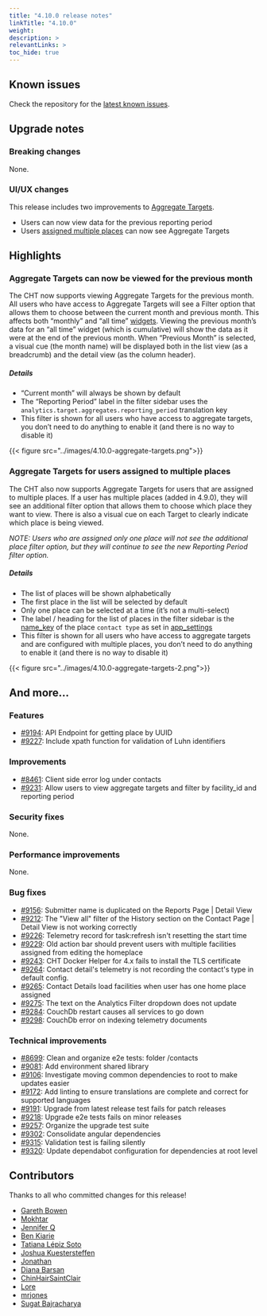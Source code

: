 ```yaml
---
title: "4.10.0 release notes"
linkTitle: "4.10.0"
weight:
description: >
relevantLinks: >
toc_hide: true
---
```


## Known issues

Check the repository for the [latest known issues](https://github.com/medic/cht-core/issues?q=is%3Aissue+label%3A%22Affects%3A+4.10.0%22).

## Upgrade notes

### Breaking changes

None.

### UI/UX changes

This release includes two improvements to [Aggregate Targets](https://docs.communityhealthtoolkit.org/apps/features/supervision/#chw-aggregate-targets). 

- Users can now view data for the previous reporting period
- Users [assigned multiple places](https://docs.communityhealthtoolkit.org/core/releases/4.9.0/#uiux-changes) can now see Aggregate Targets


## Highlights

### Aggregate Targets can now be viewed for the previous month
The CHT now supports viewing Aggregate Targets for the previous month. All users who have access to Aggregate Targets will see a Filter option that allows them to choose between the current month and previous month. This affects both “monthly” and “all time” [widgets](https://docs.communityhealthtoolkit.org/apps/features/targets/#types-of-widgets). Viewing the previous month’s data for an “all time” widget (which is cumulative) will show the data as it were at the end of the previous month. When “Previous Month” is selected, a visual cue (the month name) will be displayed both in the list view (as a breadcrumb) and the detail view (as the column header).

##### Details
- “Current month” will always be shown by default
- The “Reporting Period” label in the filter sidebar uses the  `analytics.target.aggregates.reporting_period` translation key
- This filter is shown for all users who have access to aggregate targets, you don’t need to do anything to enable it (and there is no way to disable it)

{{< figure src="../images/4.10.0-aggregate-targets.png">}}

### Aggregate Targets for users assigned to multiple places
The CHT also now supports Aggregate Targets for users that are assigned to multiple places. If a user has multiple places (added in 4.9.0), they will see an additional filter option that allows them to choose which place they want to view. There is also a visual cue on each Target to clearly indicate which place is being viewed.

_NOTE: Users who are assigned only one place will not see the additional place filter option, but they will continue to see the new Reporting Period filter option._

##### Details
- The list of places will be shown alphabetically
- The first place in the list will be selected by default
- Only one place can be selected at a time (it’s not a multi-select)
- The label / heading for the list of places in the filter sidebar is the [name_key](https://docs.communityhealthtoolkit.org/apps/reference/app-settings/hierarchy/#app_settingsjson-contact_types) of the place `contact type` as set in [app_settings](https://docs.communityhealthtoolkit.org/apps/reference/app-settings/)
- This filter is shown for all users who have access to aggregate targets and are configured with multiple places, you don’t need to do anything to enable it (and there is no way to disable it)

{{< figure src="../images/4.10.0-aggregate-targets-2.png">}}

## And more...

### Features

- [#9194](https://github.com/medic/cht-core/issues/9194): API Endpoint for getting place by UUID
- [#9227](https://github.com/medic/cht-core/issues/9227): Include xpath function for validation of Luhn identifiers

### Improvements

- [#8461](https://github.com/medic/cht-core/issues/8461): Client side error log under contacts
- [#9231](https://github.com/medic/cht-core/issues/9231): Allow users to view aggregate targets and filter by facility_id and reporting period

### Security fixes

None.

### Performance improvements

None.

### Bug fixes

- [#9156](https://github.com/medic/cht-core/issues/9156): Submitter name is duplicated on the Reports Page | Detail View
- [#9212](https://github.com/medic/cht-core/issues/9212): The "View all" filter of the History section on the Contact Page | Detail View is not working correctly
- [#9226](https://github.com/medic/cht-core/issues/9226): Telemetry record for task:refresh isn't resetting the start time
- [#9229](https://github.com/medic/cht-core/issues/9229): Old action bar should prevent users with multiple facilities assigned from editing the homeplace
- [#9243](https://github.com/medic/cht-core/issues/9243): CHT Docker Helper for 4.x fails to install the TLS certificate
- [#9264](https://github.com/medic/cht-core/issues/9264): Contact detail's telemetry is not recording the contact's type in default config. 
- [#9265](https://github.com/medic/cht-core/issues/9265): Contact Details load facilities when user has one home place assigned
- [#9275](https://github.com/medic/cht-core/issues/9275): The text on the Analytics Filter dropdown does not update
- [#9284](https://github.com/medic/cht-core/issues/9284): CouchDb restart causes all services to go down
- [#9298](https://github.com/medic/cht-core/issues/9298): CouchDb error on indexing telemetry documents

### Technical improvements

- [#8699](https://github.com/medic/cht-core/issues/8699): Clean and organize e2e tests: folder /contacts
- [#9081](https://github.com/medic/cht-core/issues/9081): Add environment shared library
- [#9106](https://github.com/medic/cht-core/issues/9106): Investigate moving common dependencies to root to make updates easier
- [#9172](https://github.com/medic/cht-core/issues/9172): Add linting to ensure translations are complete and correct for supported languages
- [#9191](https://github.com/medic/cht-core/issues/9191): Upgrade from latest release test fails for patch releases
- [#9218](https://github.com/medic/cht-core/issues/9218): Upgrade e2e tests fails on minor releases 
- [#9257](https://github.com/medic/cht-core/issues/9257): Organize the upgrade test suite
- [#9302](https://github.com/medic/cht-core/issues/9302): Consolidate angular dependencies
- [#9315](https://github.com/medic/cht-core/issues/9315): Validation test is failing silently
- [#9320](https://github.com/medic/cht-core/issues/9320): Update dependabot configuration for dependencies at root level



## Contributors

Thanks to all who committed changes for this release!

- [Gareth Bowen](https://github.com/garethbowen)
- [Mokhtar](https://github.com/m5r)
- [Jennifer Q](https://github.com/latin-panda)
- [Ben Kiarie](https://github.com/Benmuiruri)
- [Tatiana Lépiz Soto](https://github.com/tatilepizs)
- [Joshua Kuestersteffen](https://github.com/jkuester)
- [Jonathan](https://github.com/jonathanbataire)
- [Diana Barsan](https://github.com/dianabarsan)
- [ChinHairSaintClair](https://github.com/ChinHairSaintClair)
- [Lore](https://github.com/lorerod)
- [mrjones](https://github.com/mrjones-plip)
- [Sugat Bajracharya](https://github.com/sugat009)

